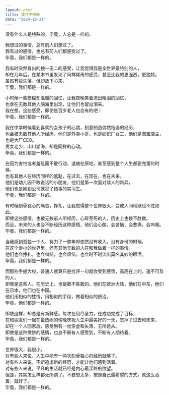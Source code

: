 ```yaml
---
layout: post
title: 我并不特殊
date: "2024-10-31"
---
```



没有什么人是特殊的，毕竟，人总是一样的。

我想过的事情，总有前人们想过了。   
我有过的感情，也总有前人们都感受过了。   
毕竟，我们都是一样的。

我有时突然冒出的独一无二的感受，让我觉得我是全世界最特别的人，   
却在几年后，在某本书里发现了同样稀奇的感受，甚至比我的更强烈，更独特。   
虽然有些失落，但却放下心来，   
毕竟，我们都是一样的。

小时候一些模糊却温暖的回忆，让我夜晚笑着流出眼泪的回忆，   
也会在无数其他人脑海里出现，让他们也留出泪来。   
我在想，这些感受，即使是百岁老人也会有的吧！   
毕竟，我们都是一样的。

我在中学时候看到喜欢的女孩子的心跳，刻意制造偶然相遇的经历，   
也会被无数其他人所经历。他们是外卖小哥，也是纺织厂女工，他们是淘宝店主，也是大厂CEO。   
男女老少，山川湖海，却是同样的心动。   
毕竟，我们都是一样的。

在因为害怕或者羞耻而不敢行动，退缩在原地，甚至感到整个人生都要完蛋的时候，   
也有其他人在经历同样的羞耻，在过去，在现在，也在未来。   
他们是幼儿园不敢说话的小朋友，他们是第一次面对敌人的新兵，   
他们也是刚到公司就犯了错事的实习生。   
毕竟，我们都是一样的。

有时候刻骨铭心的痛苦，挣扎，让我觉得整个世界毁灭，变成人间地狱也不过如此。   
即使这些感情，也被无数前人所经历。心碎至死的人，历史上也数不胜数。    
而且，未来的人也会不断经历这种感情，他们会心酸，会苦恼，会悲痛，会呜咽。   
毕竟，我们都是一样的。

当我感到孤独一个人，努力了一整年却依然没有收入，没有身份的时候，   
在这个渺小的世界里，还有其他无数的人在和我做着一样的事情。   
他们也会挣扎，也会纠结，也会烦恼，也会时不时流出莫名其妙的眼泪。   
毕竟，我们都是一样的。

而那些手握大权，普通人就算只是批评一句就会受到惩罚，高高在上的，遥不可及的人，   
即使是这些人，在历史上，也是数不胜数的。他们在欧洲大陆，他们在中东，他们在日本，他们也在中国。   
他们用相似的性情，用相似的手段，做着相似的统治。   
毕竟，他们都是一样的。

即使这样，却总是有新鲜感。每次在用尽全力，在成功完成了目标，   
在和朋友们一起在最热闹的傍晚庆祝人生中最美好的一天，忘掉了过去和未来，   
却在一个人回家后，感觉到有一丝空虚和失落，无所适从。   
即使是这种微妙的感情，也总不断有人感受到，不断有人期待着。     
毕竟，我们都是一样的。


世界很大，我很小。    
对有些人来说，人生中能有一两次刻骨铭心的经历就够了。   
对有些人来说，不断追求新的经历，才能让他们感到活着。   
对有些人来说，平凡的生活就已经是内心最深处的欲望。   
但是，其实怎么样都无所谓了。不要想太多，按照自己最希望的方式，就这么活着，就好了。   
毕竟，我们都是一样的。
